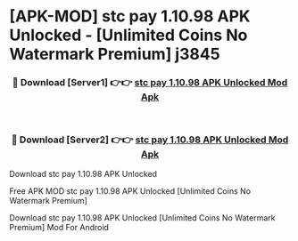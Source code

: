 # [APK-MOD] stc pay 1.10.98 APK Unlocked - [Unlimited Coins No Watermark Premium] j3845



<div align="center">
<h3>🔴 Download [Server1] 👉👉 <a href="https://momento.my/?title=stc_pay_1.10.98_APK_Unlocked">stc pay 1.10.98 APK Unlocked Mod Apk</a></h3><br>

<h3>🔴 Download [Server2] 👉👉 <a href="https://momento.my/?title=stc_pay_1.10.98_APK_Unlocked">stc pay 1.10.98 APK Unlocked Mod Apk</a></h3>
</div>



Download stc pay 1.10.98 APK Unlocked 

Free APK MOD stc pay 1.10.98 APK Unlocked [Unlimited Coins No Watermark Premium]

Download stc pay 1.10.98 APK Unlocked [Unlimited Coins No Watermark Premium] Mod For Android
